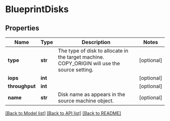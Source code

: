 # BlueprintDisks

## Properties
Name | Type | Description | Notes
------------ | ------------- | ------------- | -------------
**type** | **str** | The type of disk to allocate in the target machine. COPY_ORIGIN will use the source setting. | [optional] 
**iops** | **int** |  | [optional] 
**throughput** | **int** |  | [optional] 
**name** | **str** | Disk name as appears in the source machine object. | [optional] 

[[Back to Model list]](../README.md#documentation-for-models) [[Back to API list]](../README.md#documentation-for-api-endpoints) [[Back to README]](../README.md)


